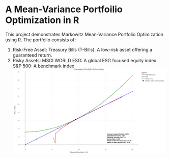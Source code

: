 # A Mean-Variance Portfoilio Optimization in R 
This project demonstrates Markowitz Mean-Variance Portfolio Optimization using R. 
The portfolio consists of:
1. Risk-Free Asset:
  Treasury Bills (T-Bills): A low-risk asset offering a guaranteed return.
2. Risky Assets:
  MSCI WORLD ESG: A global ESG focused equity index
  S&P 500: A benchmark index
![test](OCP.png)
